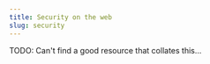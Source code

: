 ```yaml
---
title: Security on the web
slug: security
---
```


TODO: Can't find a good resource that collates this...
